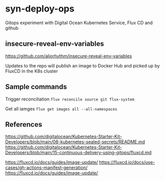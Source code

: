 # syn-deploy-ops

Gitops experiment with Digital Ocean Kubernetes Service, Flux CD and github

## insecure-reveal-env-variables

https://github.com/aljorhythm/insecure-reveal-env-variables

Updates to the repo will publish an image to Docker Hub and picked up by FluxCD in the K8s cluster
## Sample commands

Trigger reconciliation
`flux reconcile source git flux-system`

Get all iamges
`flux get images all --all-namespaces`

## References

https://github.com/digitalocean/Kubernetes-Starter-Kit-Developers/blob/main/08-kubernetes-sealed-secrets/README.md
https://github.com/digitalocean/Kubernetes-Starter-Kit-Developers/blob/main/15-continuous-delivery-using-gitops/fluxcd.md

https://fluxcd.io/docs/guides/image-update/
https://fluxcd.io/docs/use-cases/gh-actions-manifest-generation/
https://fluxcd.io/docs/guides/image-update/